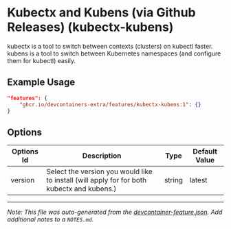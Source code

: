 
# Kubectx and Kubens (via Github Releases) (kubectx-kubens)

kubectx is a tool to switch between contexts (clusters) on kubectl faster. kubens is a tool to switch between Kubernetes namespaces (and configure them for kubectl) easily.

## Example Usage

```json
"features": {
    "ghcr.io/devcontainers-extra/features/kubectx-kubens:1": {}
}
```

## Options

| Options Id | Description | Type | Default Value |
|-----|-----|-----|-----|
| version | Select the version you would like to install (will apply for for both kubectx and kubens.) | string | latest |



---

_Note: This file was auto-generated from the [devcontainer-feature.json](devcontainer-feature.json).  Add additional notes to a `NOTES.md`._
